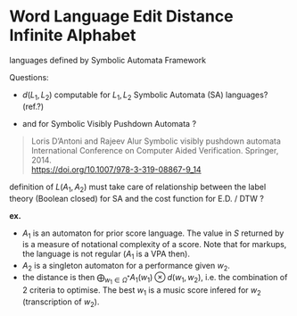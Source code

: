 # Word Language Edit Distance Infinite Alphabet


languages defined by Symbolic Automata Framework

Questions:

- $d(L_1, L_2)$ computable for $L_1, L_2$ Symbolic Automata (SA) languages?
  (ref.?)
    

- and for Symbolic Visibly Pushdown Automata ?
  
> Loris D’Antoni and Rajeev Alur 
> Symbolic visibly pushdown automata
> International Conference on Computer Aided Verification. Springer, 2014.  
https://doi.org/10.1007/978-3-319-08867-9_14

definition of $L(A_1, A_2)$ must take care of relationship between the label theory (Boolean closed) for SA and the cost function for E.D. / DTW ?


**ex.** 
- $A_1$ is an automaton for prior score language. 
  The value in $S$ returned by is a measure of notational complexity of a score.
  Note that for markups, the language is not regular ($A_1$ is a VPA then).
- $A_2$ is a singleton automaton for a performance given $w_2$.
- the distance is then $\bigoplus_{w_1 \in \Omega^*} A_1(w_1) \otimes d(w_1, w_2)$, i.e. the combination of 2 criteria to optimise. 
  The best $w_1$ is a music score infered for $w_2$ (transcription of $w_2$).

